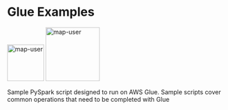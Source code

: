 # Glue Examples

<img width="85" alt="map-user" src="https://img.shields.io/badge/views-1365-green"> <img width="125" alt="map-user" src="https://img.shields.io/badge/unique visits-283-green">

Sample PySpark script designed to run on AWS Glue. Sample scripts cover common operations that need to be completed with Glue
